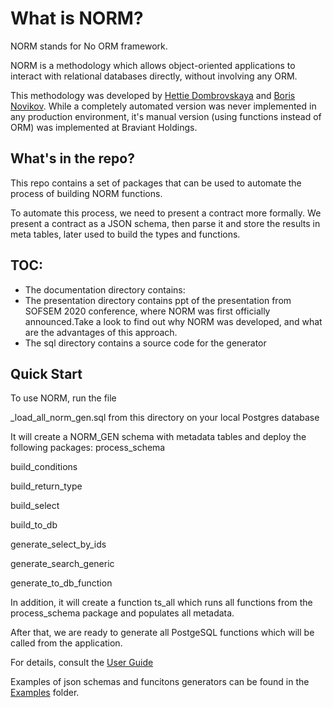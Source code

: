 # What is NORM?
 
 NORM stands for No ORM framework.
 
 NORM is a methodology which allows object-oriented applications to interact with relational databases
 directly, without involving any ORM. 
 
 This methodology was developed by [Hettie Dombrovskaya](https://github.com/hettie-d) and [Boris Novikov](https://github.com/bn1206). While a completely automated version was never implemented in any production environment, it's manual version (using functions instead of ORM) was implemented at Braviant Holdings.

## What's in the repo?

This repo contains a set of packages that can be used to automate the process of building NORM functions.

To automate this process, we need to present a contract more formally. We present a contract as a JSON schema, then parse it and store the results in meta tables, later used to build the types and functions.


 
 ##  TOC:
 
 * The documentation directory contains: 
 * The presentation directory contains ppt of the  presentation from SOFSEM 2020 conference, where NORM was first officially announced.Take a look to find out why NORM was developed, and what are the advantages of this approach.
 * The sql directory contains a source code for the generator
 

## Quick Start

To use NORM, run the file 

\_load\_all\_norm\_gen.sql from this directory on your local Postgres database

It will create a NORM_GEN schema with metadata tables and deploy the following packages:
process_schema

build_conditions

build_return_type

build_select

build_to_db

generate_select_by_ids

generate_search_generic

generate_to_db_function


In addition, it will create a function ts_all which runs all functions from the process_schema package and populates all metadata.

After that, we are ready to generate all PostgeSQL functions which will be called from the application.

For details, consult the [User Guide](documentation/norm-ug.html) 

Examples of json schemas and funcitons generators can be found in the [Examples](examples) folder.